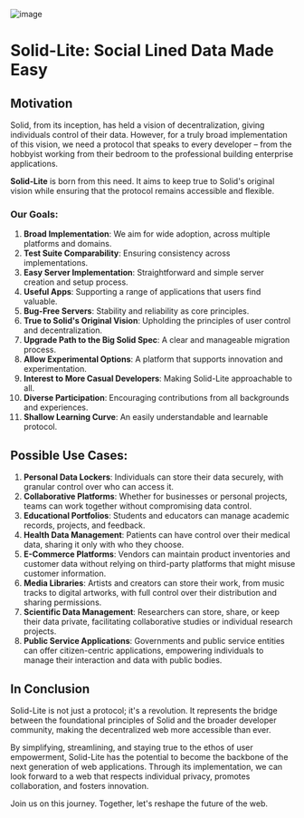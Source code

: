 ![image](https://github.com/solid-lite/draft-spec/assets/65864/f1df82b2-9379-4a21-b303-94159860f01f)

# Solid-Lite: Social Lined Data Made Easy

## **Motivation**

Solid, from its inception, has held a vision of decentralization, giving individuals control of their data. However, for a truly broad implementation of this vision, we need a protocol that speaks to every developer – from the hobbyist working from their bedroom to the professional building enterprise applications.

**Solid-Lite** is born from this need. It aims to keep true to Solid's original vision while ensuring that the protocol remains accessible and flexible.

### **Our Goals**:

1. **Broad Implementation**: We aim for wide adoption, across multiple platforms and domains.
2. **Test Suite Comparability**: Ensuring consistency across implementations.
3. **Easy Server Implementation**: Straightforward and simple server creation and setup process.
4. **Useful Apps**: Supporting a range of applications that users find valuable.
5. **Bug-Free Servers**: Stability and reliability as core principles.
6. **True to Solid's Original Vision**: Upholding the principles of user control and decentralization.
7. **Upgrade Path to the Big Solid Spec**: A clear and manageable migration process.
8. **Allow Experimental Options**: A platform that supports innovation and experimentation.
9. **Interest to More Casual Developers**: Making Solid-Lite approachable to all.
10. **Diverse Participation**: Encouraging contributions from all backgrounds and experiences.
11. **Shallow Learning Curve**: An easily understandable and learnable protocol.

## **Possible Use Cases**:

1. **Personal Data Lockers**: Individuals can store their data securely, with granular control over who can access it.
2. **Collaborative Platforms**: Whether for businesses or personal projects, teams can work together without compromising data control.
3. **Educational Portfolios**: Students and educators can manage academic records, projects, and feedback.
4. **Health Data Management**: Patients can have control over their medical data, sharing it only with who they choose.
5. **E-Commerce Platforms**: Vendors can maintain product inventories and customer data without relying on third-party platforms that might misuse customer information.
6. **Media Libraries**: Artists and creators can store their work, from music tracks to digital artworks, with full control over their distribution and sharing permissions.
7. **Scientific Data Management**: Researchers can store, share, or keep their data private, facilitating collaborative studies or individual research projects.
8. **Public Service Applications**: Governments and public service entities can offer citizen-centric applications, empowering individuals to manage their interaction and data with public bodies.

## **In Conclusion**

Solid-Lite is not just a protocol; it's a revolution. It represents the bridge between the foundational principles of Solid and the broader developer community, making the decentralized web more accessible than ever.

By simplifying, streamlining, and staying true to the ethos of user empowerment, Solid-Lite has the potential to become the backbone of the next generation of web applications. Through its implementation, we can look forward to a web that respects individual privacy, promotes collaboration, and fosters innovation.

Join us on this journey. Together, let's reshape the future of the web.
